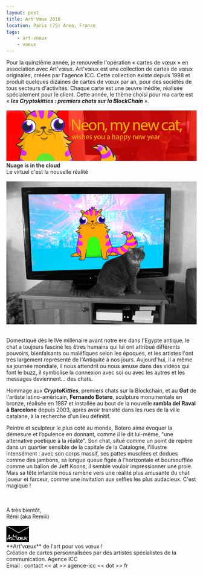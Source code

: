 ```yaml
---
layout: post
title: Art'Vœux 2018
location: Paris (75) Area, France
tags:
    - art-voeux
    - voeux
---
```


Pour la quinzième année, je renouvelle l'opération « cartes de vœux » en association avec Art’vœux. Art'vœux est une collection de cartes de vœux originales, créées par l'agence ICC. Cette collection existe depuis 1998 et produit quelques dizaines de cartes de vœux par an, pour des sociétés de tous secteurs d'activités. Chaque carte est une œuvre inédite, réalisée spécialement pour le client. Cette année, le thème choisi pour ma carte est « <b><i>les Cryptokitties : premiers chats sur la BlockChain</i></b> ».<br>
<br>
<img src="/assets/images/blog/image00055.png" class="img-responsive"/><br>
<b>Nuage is in the cloud</b><br>
Le virtuel c'est la nouvelle réalité<br>
<br>
<img src="/assets/images/blog/image00056.jpg" class="img-responsive"/><br>
<br>
<p>Domestiqué dès le IVe millénaire avant notre ère dans l'Egypte antique, le chat a toujours fasciné les êtres humains qui lui ont attribué différents pouvoirs, bienfaisants ou maléfiques selon les époques, et les artistes l'ont très largement représenté de l'Antiquité à nos jours. Aujourd'hui, il a même sa journée mondiale, il nous attendrit ou nous amuse dans des vidéos qui font le buzz, il symbolise la connexion avec soi ou avec les autres et les messages deviennent... des chats.<p>
<p>Hommage aux <b><i>CryptoKitties</i></b>, premiers chats sur la Blockchain, et au <b><i>Gat</i></b> de l'artiste latino-américain, <b>Fernando Botero</b>, sculpture monumentale en bronze, réalisée en 1987 et installée au bout de la nouvelle <b>rambla del Raval à Barcelone</b> depuis 2003, après avoir transité dans les rues de la ville catalane, à la recherche d'un lieu définitif.</p>
<p>Peintre et sculpteur le plus coté au monde, Botero aime évoquer la démesure et l’opulence en donnant, comme il le dit lui-même, "une alternative poétique à la réalité". Son chat, situé comme un point de repère dans un quartier sensible de la capitale de la Catalogne, l'illustre intensément : avec son corps massif, ses pattes musclées et dodues comme des jambons, sa longue queue figée à l'horizontale et boursoufflée comme un ballon de Jeff Koons, il semble vouloir impressionner une proie. Mais sa tête infantile nous ramène vers une réalité plus amusante du chat joueur et farceur, comme une invitation aux selfies les plus audacieux. C'est magique !</p>
<br>
<br>
À très bientôt,<br>
Rémi (aka Remiii)<br>
<br>
<img src="/assets/images/blog/Logos/LogoArtVoeux_1.png" alt="logo art-voeux" /><br>
**Art'vœux** de l'art pour vos vœux !<br>
Création de cartes personnalisées par des artistes spécialistes de la communication. Agence ICC<br>
Email : contact << at >> agence-icc << dot >> fr

